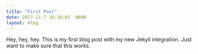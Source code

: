 ```yaml
---
title: "First Post"
date: 2017-11-7 16:16:01 -0600
layout: blog
---
```


Hey, hey, hey. This is my first blog post with my new Jekyll integration. Just want to make sure that this works.
